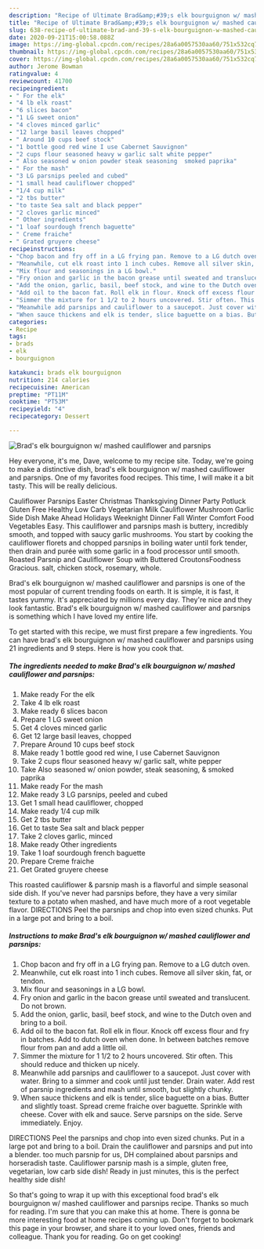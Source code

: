 ```yaml
---
description: "Recipe of Ultimate Brad&amp;#39;s elk bourguignon w/ mashed cauliflower and parsnips"
title: "Recipe of Ultimate Brad&amp;#39;s elk bourguignon w/ mashed cauliflower and parsnips"
slug: 638-recipe-of-ultimate-brad-and-39-s-elk-bourguignon-w-mashed-cauliflower-and-parsnips
date: 2020-09-21T15:00:58.088Z
image: https://img-global.cpcdn.com/recipes/28a6a0057530aa60/751x532cq70/brads-elk-bourguignon-w-mashed-cauliflower-and-parsnips-recipe-main-photo.jpg
thumbnail: https://img-global.cpcdn.com/recipes/28a6a0057530aa60/751x532cq70/brads-elk-bourguignon-w-mashed-cauliflower-and-parsnips-recipe-main-photo.jpg
cover: https://img-global.cpcdn.com/recipes/28a6a0057530aa60/751x532cq70/brads-elk-bourguignon-w-mashed-cauliflower-and-parsnips-recipe-main-photo.jpg
author: Jerome Bowman
ratingvalue: 4
reviewcount: 41700
recipeingredient:
- " For the elk"
- "4 lb elk roast"
- "6 slices bacon"
- "1 LG sweet onion"
- "4 cloves minced garlic"
- "12 large basil leaves chopped"
- " Around 10 cups beef stock"
- "1 bottle good red wine I use Cabernet Sauvignon"
- "2 cups flour seasoned heavy w garlic salt white pepper"
- " Also seasoned w onion powder steak seasoning  smoked paprika"
- " For the mash"
- "3 LG parsnips peeled and cubed"
- "1 small head cauliflower chopped"
- "1/4 cup milk"
- "2 tbs butter"
- "to taste Sea salt and black pepper"
- "2 cloves garlic minced"
- " Other ingredients"
- "1 loaf sourdough french baguette"
- " Creme fraiche"
- " Grated gruyere cheese"
recipeinstructions:
- "Chop bacon and fry off in a LG frying pan. Remove to a LG dutch oven."
- "Meanwhile, cut elk roast into 1 inch cubes. Remove all silver skin, fat, or tendon."
- "Mix flour and seasonings in a LG bowl."
- "Fry onion and garlic in the bacon grease until sweated and translucent. Do not brown."
- "Add the onion, garlic, basil, beef stock, and wine to the Dutch oven and bring to a boil."
- "Add oil to the bacon fat. Roll elk in flour. Knock off excess flour and fry in batches. Add to dutch oven when done. In between batches remove flour from pan and add a little oil."
- "Simmer the mixture for 1 1/2 to 2 hours uncovered. Stir often. This should reduce and thicken up nicely."
- "Meanwhile add parsnips and cauliflower to a saucepot. Just cover with water. Bring to a simmer and cook until just tender. Drain water. Add rest of parsnip ingredients and mash until smooth, but slightly chunky."
- "When sauce thickens and elk is tender, slice baguette on a bias. Butter and slightly toast. Spread creme fraiche over baguette. Sprinkle with cheese. Cover with elk and sauce. Serve parsnips on the side. Serve immediately. Enjoy."
categories:
- Recipe
tags:
- brads
- elk
- bourguignon

katakunci: brads elk bourguignon 
nutrition: 214 calories
recipecuisine: American
preptime: "PT11M"
cooktime: "PT53M"
recipeyield: "4"
recipecategory: Dessert

---
```



![Brad&#39;s elk bourguignon w/ mashed cauliflower and parsnips](https://img-global.cpcdn.com/recipes/28a6a0057530aa60/751x532cq70/brads-elk-bourguignon-w-mashed-cauliflower-and-parsnips-recipe-main-photo.jpg)

Hey everyone, it's me, Dave, welcome to my recipe site. Today, we're going to make a distinctive dish, brad&#39;s elk bourguignon w/ mashed cauliflower and parsnips. One of my favorites food recipes. This time, I will make it a bit tasty. This will be really delicious.

Cauliflower Parsnips Easter Christmas Thanksgiving Dinner Party Potluck Gluten Free Healthy Low Carb Vegetarian Milk Cauliflower Mushroom Garlic Side Dish Make Ahead Holidays Weeknight Dinner Fall Winter Comfort Food Vegetables Easy. This cauliflower and parsnips mash is buttery, incredibly smooth, and topped with saucy garlic mushrooms. You start by cooking the cauliflower florets and chopped parsnips in boiling water until fork tender, then drain and purée with some garlic in a food processor until smooth. Roasted Parsnip and Cauliflower Soup with Buttered CroutonsFoodness Gracious. salt, chicken stock, rosemary, whole.

Brad&#39;s elk bourguignon w/ mashed cauliflower and parsnips is one of the most popular of current trending foods on earth. It is simple, it is fast, it tastes yummy. It's appreciated by millions every day. They're nice and they look fantastic. Brad&#39;s elk bourguignon w/ mashed cauliflower and parsnips is something which I have loved my entire life.


To get started with this recipe, we must first prepare a few ingredients. You can have brad&#39;s elk bourguignon w/ mashed cauliflower and parsnips using 21 ingredients and 9 steps. Here is how you cook that.

<!--inarticleads1-->

##### The ingredients needed to make Brad&#39;s elk bourguignon w/ mashed cauliflower and parsnips:

1. Make ready  For the elk
1. Take 4 lb elk roast
1. Make ready 6 slices bacon
1. Prepare 1 LG sweet onion
1. Get 4 cloves minced garlic
1. Get 12 large basil leaves, chopped
1. Prepare  Around 10 cups beef stock
1. Make ready 1 bottle good red wine, I use Cabernet Sauvignon
1. Take 2 cups flour seasoned heavy w/ garlic salt, white pepper
1. Take  Also seasoned w/ onion powder, steak seasoning, &amp; smoked paprika
1. Make ready  For the mash
1. Make ready 3 LG parsnips, peeled and cubed
1. Get 1 small head cauliflower, chopped
1. Make ready 1/4 cup milk
1. Get 2 tbs butter
1. Get to taste Sea salt and black pepper
1. Take 2 cloves garlic, minced
1. Make ready  Other ingredients
1. Take 1 loaf sourdough french baguette
1. Prepare  Creme fraiche
1. Get  Grated gruyere cheese


This roasted cauliflower &amp; parsnip mash is a flavorful and simple seasonal side dish. If you&#39;ve never had parsnips before, they have a very similar texture to a potato when mashed, and have much more of a root vegetable flavor. DIRECTIONS Peel the parsnips and chop into even sized chunks. Put in a large pot and bring to a boil. 

<!--inarticleads2-->

##### Instructions to make Brad&#39;s elk bourguignon w/ mashed cauliflower and parsnips:

1. Chop bacon and fry off in a LG frying pan. Remove to a LG dutch oven.
1. Meanwhile, cut elk roast into 1 inch cubes. Remove all silver skin, fat, or tendon.
1. Mix flour and seasonings in a LG bowl.
1. Fry onion and garlic in the bacon grease until sweated and translucent. Do not brown.
1. Add the onion, garlic, basil, beef stock, and wine to the Dutch oven and bring to a boil.
1. Add oil to the bacon fat. Roll elk in flour. Knock off excess flour and fry in batches. Add to dutch oven when done. In between batches remove flour from pan and add a little oil.
1. Simmer the mixture for 1 1/2 to 2 hours uncovered. Stir often. This should reduce and thicken up nicely.
1. Meanwhile add parsnips and cauliflower to a saucepot. Just cover with water. Bring to a simmer and cook until just tender. Drain water. Add rest of parsnip ingredients and mash until smooth, but slightly chunky.
1. When sauce thickens and elk is tender, slice baguette on a bias. Butter and slightly toast. Spread creme fraiche over baguette. Sprinkle with cheese. Cover with elk and sauce. Serve parsnips on the side. Serve immediately. Enjoy.


DIRECTIONS Peel the parsnips and chop into even sized chunks. Put in a large pot and bring to a boil. Drain the cauliflower and parsnips and put into a blender. too much parsnip for us, DH complained about parsnips and horseradish taste. Cauliflower parsnip mash is a simple, gluten free, vegetarian, low carb side dish! Ready in just minutes, this is the perfect healthy side dish! 

So that's going to wrap it up with this exceptional food brad&#39;s elk bourguignon w/ mashed cauliflower and parsnips recipe. Thanks so much for reading. I'm sure that you can make this at home. There is gonna be more interesting food at home recipes coming up. Don't forget to bookmark this page in your browser, and share it to your loved ones, friends and colleague. Thank you for reading. Go on get cooking!
